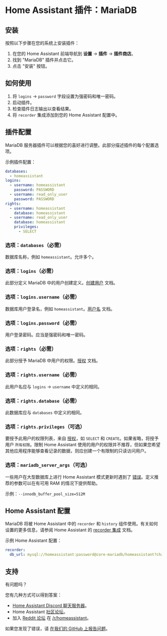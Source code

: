 # Home Assistant 插件：MariaDB

## 安装

按照以下步骤在您的系统上安装插件：

1. 在您的 Home Assistant 前端导航到 **设置** -> **插件** -> **插件商店**。
2. 找到 "MariaDB" 插件并点击它。
3. 点击 "安装" 按钮。

## 如何使用

1. 将 `logins` -> `password` 字段设置为强密码和唯一密码。
2. 启动插件。
3. 检查插件日志输出以查看结果。
4. 将 `recorder` 集成添加到您的 Home Assistant 配置中。

## 插件配置

MariaDB 服务器插件可以根据您的喜好进行调整。此部分描述插件的每个配置选项。

示例插件配置：

```yaml
databases:
  - homeassistant
logins:
  - username: homeassistant
    password: PASSWORD
  - username: read_only_user
    password: PASSWORD
rights:
  - username: homeassistant
    database: homeassistant
  - username: read_only_user
    database: homeassistant
    privileges:
      - SELECT
```

### 选项：`databases`（必需）

数据库名称，例如 `homeassistant`。允许多个。

### 选项：`logins`（必需）

此部分定义 MariaDB 中的用户创建定义。[创建用户][createuser] 文档。

### 选项：`logins.username`（必需）

数据库用户登录名，例如 `homeassistant`。[用户名][username] 文档。

### 选项：`logins.password`（必需）

用户登录密码。应当是强密码和唯一密码。

### 选项：`rights`（必需）

此部分授予 MariaDB 中用户的权限。[授权][grant] 文档。

### 选项：`rights.username`（必需）

此用户名应与 `logins` -> `username` 中定义的相同。

### 选项：`rights.database`（必需）

此数据库应与 `databases` 中定义的相同。

### 选项：`rights.privileges`（可选）

要授予此用户的权限列表，来自 [授权][grant]，如 `SELECT` 和 `CREATE`。如果省略，将授予用户 `所有权限`。限制 Home Assistant 使用的用户的权限并不推荐，但如果您希望其他应用程序能够查看记录的数据，则应创建一个有限制的只读访问用户。

### 选项：`mariadb_server_args`（可选）

一些用户在大型数据库上进行 Home Assistant 模式更新时遇到了 [错误][migration-issues]。定义推荐的参数可以在有可用 RAM 的情况下提供帮助。

示例：`--innodb_buffer_pool_size=512M`

## Home Assistant 配置

MariaDB 将被 Home Assistant 中的 `recorder` 和 `history` 组件使用。有关如何设置的更多信息，请参阅 Home Assistant 的 [recorder 集成][mariadb-ha-recorder] 文档。

示例 Home Assistant 配置：

```yaml
recorder:
  db_url: mysql://homeassistant:password@core-mariadb/homeassistant?charset=utf8mb4
```

## 支持

有问题吗？

您有几种方式可以得到答案：

- [Home Assistant Discord 聊天服务器][discord]。
- Home Assistant [社区论坛][forum]。
- 加入 [Reddit 论坛][reddit] 在 [/r/homeassistant][reddit]。

如果您发现了错误，请 [在我们的 GitHub 上报告问题][issue]。

[createuser]: https://mariadb.com/kb/en/create-user/
[username]: https://mariadb.com/kb/en/create-user/#user-name-component
[hostname]: https://mariadb.com/kb/en/create-user/#host-name-component
[grant]: https://mariadb.com/kb/en/grant/
[migration-issues]: https://github.com/home-assistant/core/issues/125339
[mariadb-ha-recorder]: https://www.home-assistant.io/integrations/recorder/
[discord]: https://discord.gg/c5DvZ4e
[forum]: https://community.home-assistant.io
[i386-shield]: https://img.shields.io/badge/i386-yes-green.svg
[issue]: https://github.com/home-assistant/addons/issues
[reddit]: https://reddit.com/r/homeassistant
[repository]: https://github.com/hassio-addons/repository